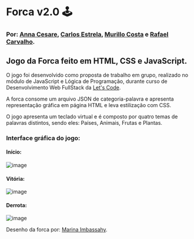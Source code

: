 # Forca v2.0 :joystick:

### Por: [Anna Cesare](https://github.com/acesare), [Carlos Estrela](https://github.com/carlosalbertoestrela), [Murillo Costa](https://github.com/murillocosta) e [Rafael Carvalho](https://github.com/rafaelcarvalhods).


## Jogo da Forca feito em HTML, CSS e JavaScript.

O jogo foi desenvolvido como proposta de trabalho em grupo, realizado no módulo de JavaScript e Lógica de Programação, durante curso de Desenvolvimento Web FullStack da [Let's Code](https://letscode.com.br/).

A forca consome um arquivo JSON de categoria-palavra e apresenta representação gráfica em página HTML e leva estilização com CSS.

O jogo apresenta um teclado virtual e é composto por quatro temas de palavras distintos, sendo eles: Países, Animais, Frutas e Plantas.

### Interface gráfica do jogo:

#### Início:

![image](https://user-images.githubusercontent.com/91096652/156813085-9143538a-c97c-4714-9043-6afd2d3173a7.png)

#### Vitória: 

![image](https://user-images.githubusercontent.com/91096652/156813705-e48710cb-d6bf-405a-b03c-4927be9d83c4.png)

#### Derrota: 

![image](https://user-images.githubusercontent.com/91096652/156813805-b86933a2-da42-414a-98af-34049a428608.png)





Desenho da forca por: [Marina Imbassahy](https://www.instagram.com/sementedomar_/).
